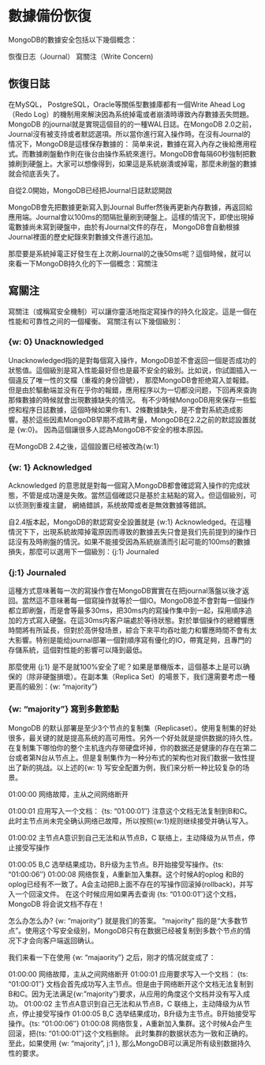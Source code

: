 # 數據備份恢復
 
MongoDB的數據安全包括以下幾個概念：

恢復日志（Journal）
寫關注（Write Concern)

## 恢復日誌

在MySQL， PostgreSQL，Oracle等關係型數據庫都有一個Write Ahead Log（Redo Log）的機制用來解決因為系统掉電或者崩潰時導致內存數據丟失問題。
MongoDB 的journal就是實現這個目的的一種WAL日誌。在MongoDB 2.0之前，Journal沒有被支持或者默認選項。所以當你進行寫入操作時。在沒有Journal的情况下，MongoDB是這樣保存數據的：
简单来说，數據在寫入內存之後給應用程式。而數據刷盤動作則在後台由操作系統來進行。MongoDB會每隔60秒強制把數據刷到硬盤上。大家可以想像得到，如果這是系統崩潰或掉電，那麼未刷盤的數據就会彻底丢失了。

自從2.0開始，MongoDB已经把Journal日誌默認開啟

MongoDB會先把數據更新寫入到Journal Buffer然後再更新內存數據，再返回給應用端。Journal會以100ms的間隔批量刷到硬盤上。這樣的情況下，即使出現掉電數據尚未寫到硬盤中，由於有Journal文件的存在，
MongoDB會自動根據Journal裡面的歷史紀錄來對數據文件進行追加。

那麼要是系統掉電正好發生在上次刷Journal的之後50ms呢？這個時候，就可以來看一下MongoDB持久化的下一個概念：寫關注

## 寫關注

寫關注（或稱寫安全機制）可以讓你靈活地指定寫操作的持久化設定。這是一個在性能和可靠性之间的一個權衡。 寫關注有以下幾個級別：

### {w: 0} Unacknowledged
Unacknowledged指的是對每個寫入操作，MongoDB並不會返回一個是否成功的狀態值。這個級別是寫入性能最好但也是最不安全的級別。比如说，你試圖插入一個違反了唯一性的文檔（重複的身份證號），
那麼MongoDB會拒绝寫入並報錯。但是由於驅動端並没有在乎你的報錯，應用程序以为一切都没问题，下回再來查詢那條數據的時候就會出現數據缺失的情況。
有不少時候MongoDB用來保存一些監控和程序日誌數據，這個時候如果你有1、2條數據缺失，是不會對系統造成影響。基於這些因素MongoDB早期不成熟考量，MongoDB在2.2之前的默認設置就是 {w:0}。
因為這個讓很多人認為MongoDB不安全的根本原因。

在MongoDB 2.4之後，這個設置已经被改為{w:1}

### {w: 1} Acknowledged
Acknowledged 的意思就是對每一個寫入MongoDB都會確認寫入操作的完成狀態，不管是成功還是失敗。當然這個確認只是基於主結點的寫入。但這個級別，可以侦测到重複主鍵， 網絡錯誤，系统故障或者是無效數據等錯誤。

自2.4版本起，MongoDB的默認寫安全設置就是 {w:1} Acknowledged。在這種情況下下，出現系統故障掉電原因而導致的數據丟失只會是我们先前提到的操作日誌沒有及時刷盤的情況。如果不能接受因為系統崩潰而引起可能的100ms的數據損失，那麼可以選用下一個級別：{j:1} Journaled

### {j:1} Journaled
這種方式意味著每一次的寫操作會在MongoDB實實在在把journal落盤以後才返回。當然這不意味著每一個寫操作就等於一個IO。MongoDB並不會對每一個操作都立即刷盤，而是會等最多30ms，把30ms内的寫操作集中到一起，採用順序追加的方式寫入硬盤。在這30ms内客户端處於等待狀態。對於單個操作的總體響應時間將有所延長，但對於高併發场景，綜合下來平均吞吐能力和響應時間不會有太大影響。特别是能给journal部署一個對順序寫有優化的IO，帶寬足夠，且專門的存儲系統，這個對性能的影響可以降到最低。

那麼使用 {j:1} 是不是就100%安全了呢？如果是單機版本，這個基本上是可以确保的（除非硬盤損壞）。在副本集（Replica Set）的場景下，我们還需要考虑一種更高的級別：{w: “majority”}

### {w: “majority”} 寫到多數節點
MongoDB 的默认部署是至少3个节点的复制集（Replicaset）。使用复制集的好处很多，最关键的就是提高系统的高可用性。另外一个好处就是提供数据的持久性。在复制集下哪怕你的整个主机连内存带硬盘坏掉，你的数据还是健康的存在在第二台或者第N台从节点上。但是复制集作为一种分布式的架构也对我们数据一致性提出了新的挑战。以上述的{w: 1} 写安全配置为例，我们来分析一种比较复杂的场景。

01:00:00 网络故障，主从之间网络断开

01:00:01 应用写入一个文档： {ts: “01:00:01″} 注意这个文档无法复制到B和C。此时主节点尚未完全确认网络已故障，所以按照{w:1}规则继续接受并确认写入。

01:00:02 主节点A意识到自己无法和从节点B，C 联络上，主动降级为从节点，停止接受写操作

01:00:05 B,C 选举结果成功，B升级为主节点。B开始接受写操作。{ts: “01:00:06″}
01:00:08 网络恢复，A重新加入集群。这个时候A的oplog 和B的oplog已经有不一致了。A会主动把B上面不存在的写操作回滚掉(rollback)，并写入一个回滚文件。
在这个时候应用如果再去查询 {ts: “01:00:01″}这个文档，MongoDB 将会说文档不存在！

怎么办怎么办? {w: “majority”} 就是我们的答案。 “majority” 指的是“大多数节点”。使用这个写安全级别，MongoDB只有在数据已经被复制到多数个节点的情况下才会向客户端返回确认。

我们来看一下在使用 {w: “majaority”} 之后，刚才的情况就变成了：

01:00:00 网络故障，主从之间网络断开
01:00:01 应用要求写入一个文档： {ts: “01:00:01″} 文档会首先成功写入主节点。但是由于网络断开这个文档无法复制到B和C。因为无法满足{w:”majority”}要求，从应用的角度这个文档并没有写入成功。
01:00:02 主节点A意识到自己无法和从节点B，C 联络上，主动降级为从节点，停止接受写操作
01:00:05 B,C 选举结果成功，B升级为主节点。B开始接受写操作。{ts: “01:00:06″}
01:00:08 网络恢复，A重新加入集群。这个时候A会产生回滚，把{ts: “01:00:01″}这个文档删除。 此时集群的数据状态为一致和正确的。
至此，如果使用 {w: “majority”, j:1 }, 那么MongoDB可以满足所有级别数据持久性的要求。
